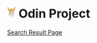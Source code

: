 # <img src="images/odin-logo.svg" alt="" style="width:20px;"> Odin Project 

<a href="https://top-search.netlify.app/" >Search Result Page</a>
